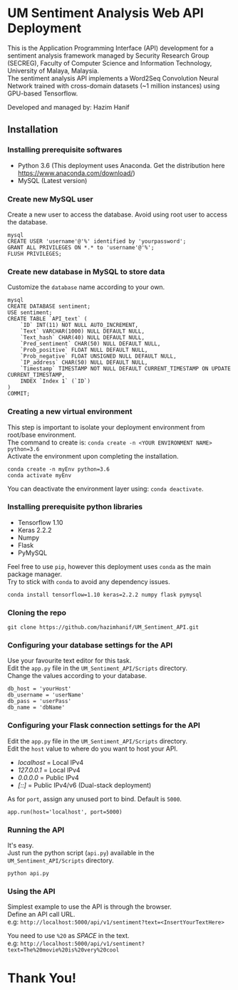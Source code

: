 # UM Sentiment Analysis Web API Deployment

This is the Application Programming Interface (API) development for a sentiment analysis framework managed by Security Research Group (SECREG), Faculty of Computer Science and Information Technology, University of Malaya, Malaysia.  
The sentiment analysis API implements a Word2Seq Convolution Neural Network trained with cross-domain datasets (~1 million instances) using GPU-based Tensorflow.

Developed and managed by: Hazim Hanif

## Installation


### Installing prerequisite softwares
* Python 3.6 (This deployment uses Anaconda. Get the distribution here https://www.anaconda.com/download/)
* MySQL (Latest version)

### Create new MySQL user
Create a new user to access the database. Avoid using root user to access the database.  
```
mysql
CREATE USER 'username'@'%' identified by 'yourpassword';
GRANT ALL PRIVILEGES ON *.* to 'username'@'%';
FLUSH PRIVILEGES;
```

### Create new database in MySQL to store data
Customize the `database` name according to your own.  
```
mysql
CREATE DATABASE sentiment;
USE sentiment;
CREATE TABLE `API_text` (
	`ID` INT(11) NOT NULL AUTO_INCREMENT,
	`Text` VARCHAR(1000) NULL DEFAULT NULL,
	`Text_hash` CHAR(40) NULL DEFAULT NULL,
	`Pred_sentiment` CHAR(50) NULL DEFAULT NULL,
	`Prob_positive` FLOAT NULL DEFAULT NULL,
	`Prob_negative` FLOAT UNSIGNED NULL DEFAULT NULL,
	`IP_address` CHAR(50) NULL DEFAULT NULL,
	`Timestamp` TIMESTAMP NOT NULL DEFAULT CURRENT_TIMESTAMP ON UPDATE CURRENT_TIMESTAMP,
	INDEX `Index 1` (`ID`)
)
COMMIT;
```

### Creating a new virtual environment
This step is important to isolate your deployment environment from root/base environment.  
The command to create is: `conda create -n <YOUR ENVIRONMENT NAME> python=3.6`  
Activate the environment upon completing the installation.  
```
conda create -n myEnv python=3.6
conda activate myEnv
```

You can deactivate the environment layer using: `conda deactivate`.  

### Installing prerequisite python libraries
* Tensorflow 1.10
* Keras 2.2.2
* Numpy
* Flask
* PyMySQL

Feel free to use `pip`, however this deployment uses `conda` as the main package manager.  
Try to stick with `conda` to avoid any dependency issues.  
```
conda install tensorflow=1.10 keras=2.2.2 numpy flask pymysql
```

### Cloning the repo
```
git clone https://github.com/hazimhanif/UM_Sentiment_API.git
```

### Configuring your database settings for the API
Use your favourite text editor for this task.  
Edit the `app.py` file in the `UM_Sentiment_API/Scripts` directory.  
Change the values according to your database.
```
db_host = 'yourHost'
db_username = 'userName'
db_pass = 'userPass'
db_name = 'dbName'
```

### Configuring your Flask connection settings for the API
Edit the `app.py` file in the `UM_Sentiment_API/Scripts` directory.  
Edit the `host` value to where do you want to host your API.  

* *localhost* = Local IPv4  
* *127.0.0.1* = Local IPv4  
* *0.0.0.0* = Public IPv4  
* *[::]* = Public IPv4/v6 (Dual-stack deployment)  

As for `port`, assign any unused port to bind. Default is `5000`.   
```
app.run(host='localhost', port=5000)
```

### Running the API
It's easy.  
Just run the python script (`api.py`) available in the `UM_Sentiment_API/Scripts` directory.
```
python api.py
```

### Using the API
Simplest example to use the API is through the browser.  
Define an API call URL.  
e.g: `http://localhost:5000/api/v1/sentiment?text=<InsertYourTextHere>` 

You need to use `%20` as *SPACE* in the text.  
e.g: `http://localhost:5000/api/v1/sentiment?text=The%20movie%20is%20very%20cool`  

# Thank You!
